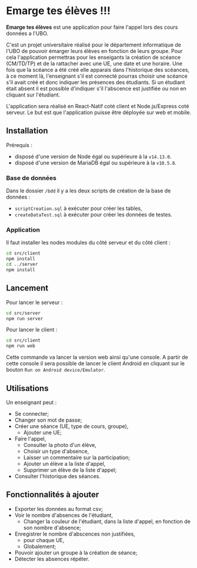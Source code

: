 # Emarge tes élèves !!!
**Emarge tes élèves** est une application pour faire l'appel lors des cours données a l'UBO.

C'est un projet universitaire réalisé pour le département informatique de l'UBO de pouvoir émarger leurs élèves en fonction de leurs groupe. Pour cela l'application permettras pour les enseigants la création de scéance (CM/TD/TP) et de la rattacher avec une UE, une date et une horaire. Une fois que la scéance a été créé elle apparais dans l'historique des scéances, à ce moment là, l'enseignant s'il est connecté pourras choisir une scéance s'il avait créé et donc indiquer les présences des étudiants. Si un étudiant était absent il est possible d'indiquer s'il l'abscence est justifiée ou non en cliquant sur l'étudiant.

L'application sera réalisé en React-Natif coté client et Node.js/Express coté serveur. Le but est que l'application puisse être déployée sur web et mobile.

## Installation
Prérequis : 
- disposé d'une version de Node égal ou supérieure à la `v14.13.0`.
- disposé d'une version de MariaDB égal ou supérieure à la `v10.5.8`.
### Base de données
Dans le dossier `/bdd` il y a les deux scripts de création de la base de données :

- `scriptCreation.sql` à exécuter pour  créer les tables,
- `createDataTest.sql` à exécuter pour créer les données de testes.

### Application
Il faut installer les nodes modules du côté serveur et du côté client :
```bash
cd src/client
npm install
cd ../server
npm install
```
## Lancement
Pour lancer le serveur :
```bash
cd src/server
npm run server
```
Pour lancer le client :
```bash
cd src/client
npm run web
```
Cette commande va lancer la version web ainsi qu'une console. A partir de cette console il sera possible de lancer le client Android en cliquant sur le bouton `Run on Android device/Emulator`.

## Utilisations
Un enseignant peut :

- Se connecter;
- Changer son mot de passe;
- Créer une séance (UE, type de cours, groupe),
	- Ajouter une UE;
- Faire l'appel,
	- Consulter la photo d'un élève,
	- Choisir un type d'absence,
	- Laisser un commentaire sur la participation;
	- Ajouter un élève a la liste d'appel,
	- Supprimer un élève de la liste d'appel;
- Consulter l'historique des séances.

## Fonctionnalités à ajouter
- Exporter les données au format csv;
- Voir le nombre d'absences de l'étudiant,
	- Changer la couleur de l'étudiant, dans la liste d'appel, en fonction de son nombre d'absence;
- Enregistrer le nombre d'abscences non justifiées,
	- pour chaque UE,
	- Globalement;
- Pouvoir ajouter un groupe à la création de séance;
- Détecter les absences répéter.
